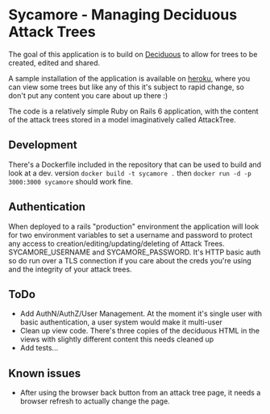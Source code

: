 # Sycamore - Managing Deciduous Attack Trees

The goal of this application is to build on [Deciduous](https://www.deciduous.app/) to allow for trees to be created, edited and shared.

A sample installation of the application is available on [heroku](https://sycamore.pwndland.uk), where you can view some trees but like any of this it's subject to rapid change, so don't put any content you care about up there :)

The code is a relatively simple Ruby on Rails 6 application, with the content of the attack trees stored in a model imaginatively called AttackTree.

## Development

There's a Dockerfile included in the repository that can be used to build and look at a dev. version `docker build -t sycamore .` then `docker run -d -p 3000:3000 sycamore` should work fine.

## Authentication

When deployed to a rails "production" environment the application will look for two environment variables to set a username and password to protect any access to creation/editing/updating/deleting of Attack Trees. SYCAMORE_USERNAME and SYCAMORE_PASSWORD. It's HTTP basic auth so do run over a TLS connection if you care about the creds you're using and the integrity of your attack trees.

## ToDo

- Add AuthN/AuthZ/User Management. At the moment it's single user with basic authentication, a user system would make it multi-user
- Clean up view code. There's three copies of the deciduous HTML in the views with slightly different content this needs cleaned up
- Add tests...

## Known issues

- After using the browser back button from an attack tree page, it needs a browser refresh to actually change the page.
